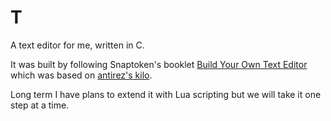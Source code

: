 # T

A text editor for me, written in C. 

It was built by following Snaptoken's booklet [Build Your Own Text Editor][snaptoken] which was based on [antirez's kilo][antirez].

Long term I have plans to extend it with Lua scripting but we will take it one step at a time.

[snaptoken]: http://viewsourcecode.org/snaptoken/kilo/index.html
[antirez]: http://antirez.com/news/108

